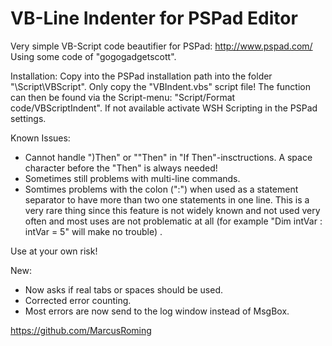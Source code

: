 VB-Line Indenter for PSPad Editor
=================================

Very simple VB-Script code beautifier for PSPad: http://www.pspad.com/ Using some code of "gogogadgetscott". 

Installation: Copy into the PSPad installation path into the folder "\Script\VBScript\". Only copy the "VBIndent.vbs" script file! 
The function can then be found via the Script-menu: "Script/Format code/VBScriptIndent". If not available activate WSH Scripting in the PSPad settings.

Known Issues:
- Cannot handle ")Then" or ""Then" in "If Then"-insctructions. A space character before the "Then" is always needed! 
- Sometimes still problems with multi-line commands.
- Somtimes problems with the colon (":") when used as a statement separator to have more than two one statements in one line. 
  This is a very rare thing since this feature is not widely known and not used very often and most uses are not problematic at all
  (for example "Dim intVar : intVar = 5" will make no trouble) . 

Use at your own risk!

New:
- Now asks if real tabs or spaces should be used.
- Corrected error counting.
- Most errors are now send to the log window instead of MsgBox.

https://github.com/MarcusRoming

